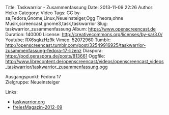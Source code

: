 Title: Taskwarrior - Zusammenfassung
Date: 2013-11-09 22:26
Author: Heiko
Category: Video
Tags: CC by-sa,Fedora,Gnome,Linux,Neueinsteiger,Ogg Theora,ohne Musik,screencast,gnome3,task,taskwarrior
Slug: taskwarrior_zusammenfassung
Album: https://www.openscreencast.de
Duration: 140000
License: http://creativecommons.org/licenses/by-sa/3.0/
Youtube: RX6sqkzHz9k
Vimeo: 52072960
Tumblr: http://openscreencast.tumblr.com/post/32549916925/taskwarrior-zusammenfassung-fedora-17-lizenz
Diaspora: https://pod.geraspora.de/posts/813661
Oggfile: http://www.librecontent.de/openscreencast/videos/openscreencast_videos_taskwarrior/taskwarrior_zusammenfassung.ogg

Ausgangspunkt: Fedora 17  
Zielgruppe: Neueinsteiger  

Links:

  * [taskwarrior.org](http://taskwarrior.org/ "Link zu taskwarrior")
  * [freiesMagazin-2012-09](http://www.freiesmagazin.de/mobil/freiesMagazin-2012-09.html#12_09_taskwarrior_02 "Link zu freiesmagazin.de")

